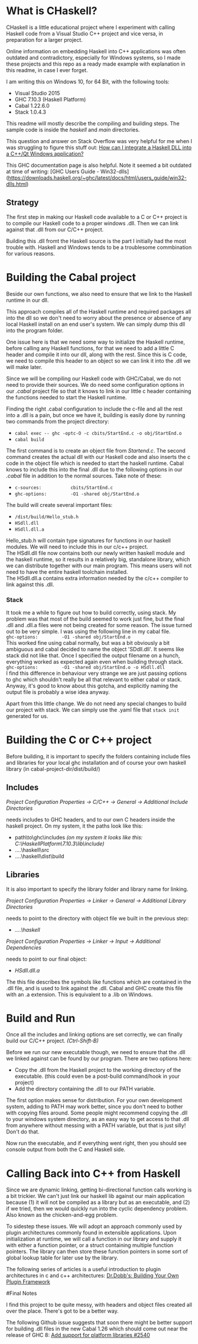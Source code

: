 # What is CHaskell?
CHaskell is a little educational project where I experiment with calling Haskell code from a Visual Studio C++ project and vice versa, in preparation for a larger project.

Online information on embedding Haskell into C++ applications was often outdated and contradictory, especially for Windows systems, so I made these projects and this repo as a ready made example with explanation in this readme, in case I ever forget.

I am writing this on Windows 10, for 64 Bit, with the following tools:

* Visual Studio 2015
* GHC 7.10.3 (Haskell Platform)
* Cabal 1.22.6.0
* Stack 1.0.4.3

This readme will mostly describe the compiling and building steps. The sample code is inside the *haskell* and *main* directories.

This question and answer on Stack Overflow was very helpful for me when I was struggling to figure this stuff out:
[How can I integrate a Haskell DLL into a C++/Qt Windows application?](http://stackoverflow.com/questions/31438420/how-can-i-integrate-a-haskell-dll-into-a-c-qt-windows-application)

This GHC documentation page is also helpful. Note it seemed a bit outdated at time of writing: [GHC Users Guide - Win32-dlls]
(https://downloads.haskell.org/~ghc/latest/docs/html/users_guide/win32-dlls.html)


## Strategy

The first step in making our Haskell code available to a C or C++ project is to compile our Haskell code to a proper windows .dll. Then we can link against that .dll from our C/C++ project.

Building this .dll fromt the Haskell source is the part I initially had the most trouble with. Haskell and Windows tends to be a troublesome commbination for various reasons.

# Building the Cabal project

Beside our own functions, we also need to ensure that we link to the Haskell runtime in our dll.

This approach compiles all of the Haskell runtime and required packages all into the dll so we don't need to worry about the presence or absence of any local Haskell install on an end user's system. We can simply dump this dll into the program folder.

One issue here is that we need some way to initialize the Haskell runtime, before calling any Haskell functions, for that we need to add a little C header and compile it into our dll, along with the rest. Since this is C code, we need to compile this header to an object so we can link it into the .dll we will make later.

Since we will be compiling our Haskell code with GHC/Cabal, we do not need to provide their sources. We do need some configuration options in our *.cabal* project file so that it knows to link in our little c header containing the functions needed to start the Haskell runtime.

Finding the right .cabal configuration to include the c-file and all the rest into a .dll is a pain, but once we have it, building is easily done by running two commands from the project directory:

* `cabal exec -- ghc -optc-O -c cbits/StartEnd.c -o obj/StartEnd.o`
* `cabal build`

The first command is to create an object file from *Startend.c*.
The second command creates the actual dll with our Haskell code and also inserts the c code in the object file which is needed to start the haskell runtime. 
Cabal knows to include this into the final .dll due to the following options in our *.cabal* file in addition to the normal sources. Take note of these:

* `c-sources:           cbits/StartEnd.c`
* `ghc-options:         -O1 -shared obj/StartEnd.o`

The build will create several important files:

* `/dist/build/Hello_stub.h`
* `HSdll.dll`
* `HSdll.dll.a`

Hello_stub.h will contain type signatures for functions in our haskell modules. We will need to include this in our c/c++ project.  
The HSdll.dll file now contains both our newly written haskell module and the haskell runtime, so it results in a relatively big, standalone library, which we can distribute together with our main program.
This means users will not need to have the entire haskell toolchain installed.  
The HSdll.dll.a contains extra information needed by the c/c++ compiler to link against this .dll.

### Stack
It took me a while to figure out how to build correctly, using stack. My problem was that most of the build seemed to work just fine, but the final .dll and .dll.a files were not being created for some reason.
The issue turned out to be very simple. I was using the following line in my cabal file.  
`ghc-options:         -O1 -shared obj/StartEnd.o`  
This worked fine using cabal normally, but was a bit obviously a bit ambiguous and cabal decided to name the object 'SDdll.dll'.
It seems like stack did not like that. Once I specified the output filename on a hunch, everything worked as expected again even when building through stack.  
`ghc-options:         -O1 -shared obj/StartEnd.o -o HSdll.dll`  
I find this difference in behaviour very strange we are just passing options to ghc which shouldn't really be all that relevant to either cabal or stack.
Anyway, it's good to know about this gotcha, and explicitly naming the output file is probably a wise idea anyway.

Apart from this little change. We do not need any special changes to build our project with stack. We can simply use the .yaml file that `stack init` generated for us.

# Building the C or C++ project

Before building, it is important to specify the folders containing include files and libraries for your local ghc installation and of course your own haskell library (in cabal-project-dir/dist/build/)

## Includes

*Project Configuration Properties -> C/C++ -> General -> Additional Include Directories*

needs includes to GHC headers, and to our own C headers inside the haskell project. On my system, it the paths look like this:

* path\to\ghc\includes *(on my system it looks like this: C:\HaskellPlatform\7.10.3\lib\include)*
* ..\..\haskell\src
* ..\..\haskell\dist\build

## Libraries

It is also important to specify the library folder and library name for linking.

*Project Configuration Properties -> Linker -> General -> Additional Library Directories*

needs to point to the directory with object file we built in the previous step:

* *..\..\haskell*

*Project Configuration Properties -> Linker -> Input -> Additional Dependencies*

needs to point to our final object:

* *HSdll.dll.a*

The this file describes the symbols like functions which are contained in the .dll file, and is used to link against the .dll. Cabal and GHC create this file with an .a extension. This is equivalent to a .lib on Windows.

# Build and Run

Once all the includes and linking options are set correctly, we can finally build our C/C++ project. *(Ctrl-Shift-B)*

Before we run our new executable though, we need to ensure that the .dll we linked against can be found by our program. There are two options here:

* Copy the .dll from the Haskell project to the working directory of the executable. (this could even be a post-build command/hook in your project)
* Add the directory containing the .dll to our PATH variable.

The first option makes sense for distribution. For your own development system, adding to PATH may work better, since you don't need to bother with copying files around.
Some people might recommend copying the .dll to your windows system directory, as an easy way to get access to that .dll from anywhere without messing with a PATH variable, but that is just silly! Don't do that.

Now run the executable, and if everything went right, then you should see console output from both the C and Haskell side.

# Calling Back into C++ from Haskell

Since we are dynamic linking, getting bi-directional function calls working is a bit trickier. 
We can't just link our haskell lib against our main application because (1) it will not be compiled as a library but as an executable, and (2) if we tried, then we would quickly run into the cyclic dependency problem. Also known as the chicken-and-egg problem.

To sidestep these issues. We will adopt an approach commonly used by plugin architectures commonly found in extensible applications.
Upon initialization at runtime, we will call a function in our library and supply it with either a function pointer, or a struct containing multiple function pointers.
The library can then store these function pointers in some sort of global lookup table for later use by the library.

The following series of articles is a useful introduction to plugin architectures in c and c++ architectures: [Dr.Dobb's: Building Your Own Plugin Framework](http://www.drdobbs.com/cpp/building-your-own-plugin-framework-part/204202899)

#Final Notes

I find this project to be quite messy, with headers and object files created all over the place. There's got to be a better way.

The following Github issue suggests that soon there might be better support for building .dll files in the new Cabal 1.26 which should come out near the release of GHC 8:
[Add support for platform libraries #2540](https://github.com/haskell/cabal/pull/2540)
